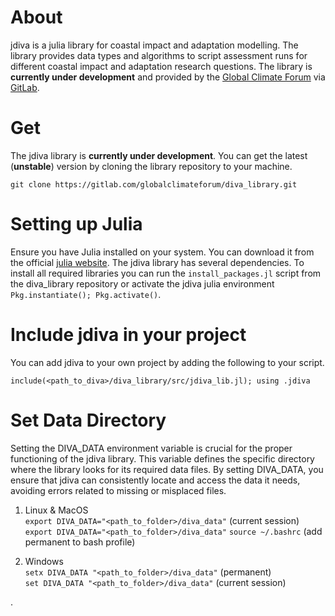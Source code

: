 # About

jdiva is a julia library for coastal impact and adaptation modelling. The library provides data types and algorithms to script assessment runs for different coastal impact and adaptation research questions.
The library is __currently under development__ and provided by the [Global Climate Forum](https://globalclimateforum.org/) via [GitLab](https://gitlab.com/globalclimateforum/diva_library).

# Get
The jdiva library is __currently under development__. You can get the latest (__unstable__) version by cloning the library repository to your machine. 

```
git clone https://gitlab.com/globalclimateforum/diva_library.git
```

# Setting up Julia
Ensure you have Julia installed on your system. You can download it from the official [julia website](https://julialang.org). The jdiva library has several dependencies. To install all required libraries you can run the `install_packages.jl` script from the diva_library repository or activate the jdiva julia environment `Pkg.instantiate(); Pkg.activate()`.

# Include jdiva in your project
You can add jdiva to your own project by adding the following to your script.
```
include(<path_to_diva>/diva_library/src/jdiva_lib.jl); using .jdiva
```

# Set Data Directory
Setting the DIVA_DATA environment variable is crucial for the proper functioning of the jdiva library. This variable defines the specific directory where the library looks for its required data files. By setting DIVA_DATA, you ensure that jdiva can consistently locate and access the data it needs, avoiding errors related to missing or misplaced files.

1. Linux & MacOS\
    `export DIVA_DATA="<path_to_folder>/diva_data"` (current session)\
    `export DIVA_DATA="<path_to_folder>/diva_data"` `source ~/.bashrc` (add permanent to bash profile)

2. Windows\
    `setx DIVA_DATA "<path_to_folder>/diva_data"` (permanent)\
    `set DIVA_DATA "<path_to_folder>/diva_data"` (current session)






.
